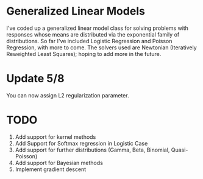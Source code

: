 # Generalized Linear Models
I've coded up a generalized linear model class for solving problems with responses whose means are distributed via the exponential family of distributions. So far I've included Logistic Regression and Poisson Regression, with more to come. The solvers used are Newtonian (Iteratively Reweighted Least Squares); hoping to add more in the future.

# Update 5/8

You can now assign L2 regularization parameter.

#   TODO

1. Add support for kernel methods
2. Add Support for Softmax regression in Logistic Case
3. Add support for further distributions (Gamma, Beta, Binomial, Quasi-Poisson)
4. Add support for Bayesian methods
5. Implement gradient descent

